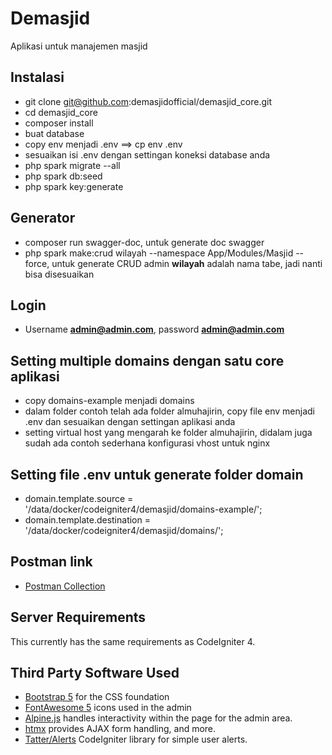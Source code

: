 # Demasjid

Aplikasi untuk manajemen masjid

## Instalasi

- git clone git@github.com:demasjidofficial/demasjid_core.git
- cd demasjid_core
- composer install
- buat database
- copy env menjadi .env ==> cp env .env
- sesuaikan isi .env dengan settingan koneksi database anda
- php spark migrate --all
- php spark db:seed
- php spark key:generate

## Generator

- composer run swagger-doc, untuk generate doc swagger
- php spark make:crud wilayah --namespace App/Modules/Masjid --force, untuk generate CRUD admin **wilayah** adalah nama tabe, jadi nanti bisa disesuaikan

## Login

- Username **admin@admin.com**, password **admin@admin.com**

## Setting multiple domains dengan satu core aplikasi

- copy domains-example menjadi domains
- dalam folder contoh telah ada folder almuhajirin, copy file env menjadi .env dan sesuaikan dengan settingan aplikasi anda
- setting virtual host yang mengarah ke folder almuhajirin, didalam juga sudah ada contoh sederhana konfigurasi vhost untuk nginx

## Setting file .env untuk generate folder domain

- domain.template.source = '/data/docker/codeigniter4/demasjid/domains-example/';
- domain.template.destination = '/data/docker/codeigniter4/demasjid/domains/';

## Postman link

- [Postman Collection](https://www.getpostman.com/collections/3b1f23682fbf40fd101f)

## Server Requirements

This currently has the same requirements as CodeIgniter 4.

## Third Party Software Used

- [Bootstrap 5](https://getbootstrap.com/) for the CSS foundation
- [FontAwesome 5](https://fontawesome.com/) icons used in the admin
- [Alpine.js](https://alpinejs.dev/) handles interactivity within the page for the admin area.
- [htmx](https://htmx.org/) provides AJAX form handling, and more.
- [Tatter/Alerts](https://github.com/tattersoftware/codeigniter4-alerts) CodeIgniter library for simple user alerts.
